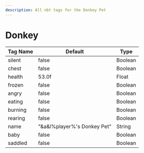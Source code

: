 ```yaml
---
description: All nbt tags for the Donkey Pet
---
```



# Donkey

| Tag Name     | Default                                                            | Type                                         |
| - | - | - |
| silent | false | Boolean |
| chest | false | Boolean |
| health | 53.0f | Float |
| frozen | false | Boolean |
| angry | false | Boolean |
| eating | false | Boolean |
| burning | false | Boolean |
| rearing | false | Boolean |
| name | "&a&l%player%'s Donkey Pet" | String |
| baby | false | Boolean |
| saddled | false | Boolean |
